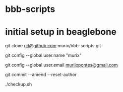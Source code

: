 bbb-scripts
===========












initial setup in beaglebone
===========================

git clone git@github.com:murix/bbb-scripts.git

git config --global user.name "murix"

git config --global user.email murilopontes@gmail.com

git commit --amend --reset-author

./checkup.sh


